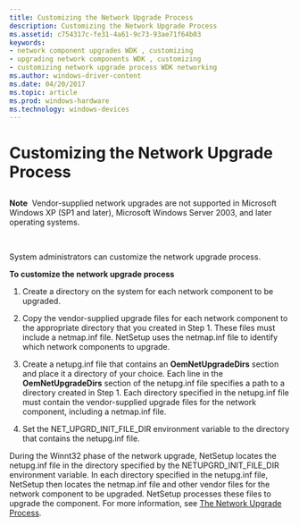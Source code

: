 ```yaml
---
title: Customizing the Network Upgrade Process
description: Customizing the Network Upgrade Process
ms.assetid: c754317c-fe31-4a61-9c73-93ae71f64b03
keywords:
- network component upgrades WDK , customizing
- upgrading network components WDK , customizing
- customizing network upgrade process WDK networking
ms.author: windows-driver-content
ms.date: 04/20/2017
ms.topic: article
ms.prod: windows-hardware
ms.technology: windows-devices
---
```


# Customizing the Network Upgrade Process


## <a href="" id="ddk-customizing-the-network-upgrade-process-ng"></a>


**Note**  Vendor-supplied network upgrades are not supported in Microsoft Windows XP (SP1 and later), Microsoft Windows Server 2003, and later operating systems.

 

System administrators can customize the network upgrade process.

**To customize the network upgrade process**

1.  Create a directory on the system for each network component to be upgraded.

2.  Copy the vendor-supplied upgrade files for each network component to the appropriate directory that you created in Step 1. These files must include a netmap.inf file. NetSetup uses the netmap.inf file to identify which network components to upgrade.

3.  Create a netupg.inf file that contains an **OemNetUpgradeDirs** section and place it a directory of your choice. Each line in the **OemNetUpgradeDirs** section of the netupg.inf file specifies a path to a directory created in Step 1. Each directory specified in the netupg.inf file must contain the vendor-supplied upgrade files for the network component, including a netmap.inf file.

4.  Set the NET\_UPGRD\_INIT\_FILE\_DIR environment variable to the directory that contains the netupg.inf file.

During the Winnt32 phase of the network upgrade, NetSetup locates the netupg.inf file in the directory specified by the NETUPGRD\_INIT\_FILE\_DIR environment variable. In each directory specified in the netupg.inf file, NetSetup then locates the netmap.inf file and other vendor files for the network component to be upgraded. NetSetup processes these files to upgrade the component. For more information, see [The Network Upgrade Process](the-network-upgrade-process.md).

 

 





